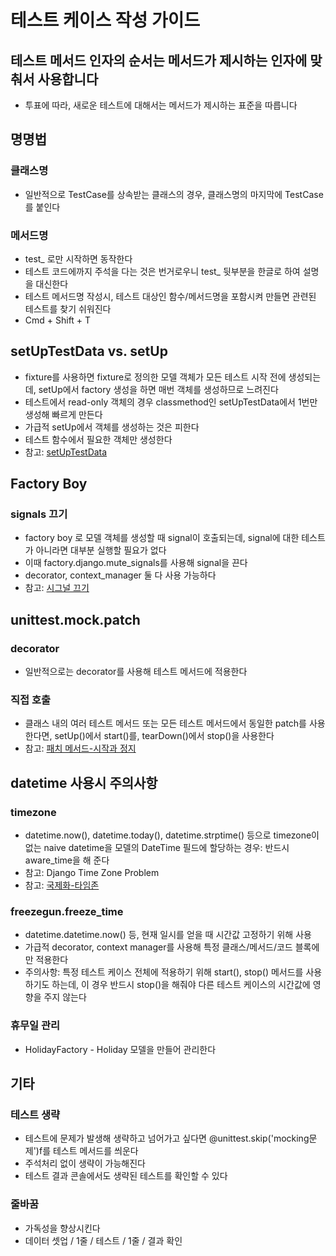 # 테스트 케이스 작성 가이드

## 테스트 메서드 인자의 순서는 메서드가 제시하는 인자에 맞춰서 사용합니다
- 투표에 따라, 새로운 테스트에 대해서는 메서드가 제시하는 표준을 따릅니다

## 명명법
### 클래스명
- 일반적으로 TestCase를 상속받는 클래스의 경우, 클래스명의 마지막에 TestCase를 붙인다

### 메서드명
- test_ 로만 시작하면 동작한다
- 테스트 코드에까지 주석을 다는 것은 번거로우니 test_ 뒷부분을 한글로 하여 설명을 대신한다
- 테스트 메서드명 작성시, 테스트 대상인 함수/메서드명을 포함시켜 만들면 관련된 테스트를 찾기 쉬워진다
- Cmd + Shift + T


## setUpTestData vs. setUp
- fixture를 사용하면 fixture로 정의한 모델 객체가 모든 테스트 시작 전에 생성되는데, setUp에서 factory 생성을 하면 매번 객체를 생성하므로 느려진다
- 테스트에서 read-only 객체의 경우 classmethod인 setUpTestData에서 1번만 생성해 빠르게 만든다
- 가급적 setUp에서 객체를 생성하는 것은 피한다
- 테스트 함수에서 필요한 객체만 생성한다
- 참고: [setUpTestData](https://docs.djangoproject.com/en/2.1/topics/testing/tools/#django.test.TestCase.setUpTestData)


## Factory Boy
### signals 끄기
- factory boy 로 모델 객체를 생성할 때 signal이 호출되는데, signal에 대한 테스트가 아니라면 대부분 실행할 필요가 없다
- 이때 factory.django.mute_signals를 사용해 signal을 끈다
- decorator, context_manager 둘 다 사용 가능하다
- 참고: [시그널 끄기](http://factoryboy.readthedocs.io/en/latest/orms.html#disabling-signals)

## unittest.mock.patch
### decorator
- 일반적으로는 decorator를 사용해 테스트 메서드에 적용한다

### 직접 호출
- 클래스 내의 여러 테스트 메서드 또는 모든 테스트 메서드에서 동일한 patch를 사용한다면, setUp()에서 start()를, tearDown()에서 stop()을 사용한다
- 참고: [패치 메서드-시작과 정지](https://docs.python.org/3/library/unittest.mock.html#patch-methods-start-and-stop)

## datetime 사용시 주의사항
### timezone
- datetime.now(), datetime.today(), datetime.strptime() 등으로 timezone이 없는 naive datetime을 모델의 DateTime 필드에 할당하는 경우: 반드시 aware_time을 해 준다
- 참고: Django Time Zone Problem
- 참고: [국제화-타임존](https://docs.djangoproject.com/en/2.1/topics/i18n/timezones/)

### freezegun.freeze_time
- datetime.datetime.now() 등, 현재 일시를 얻을 때 시간값 고정하기 위해 사용
- 가급적 decorator, context manager를 사용해 특정 클래스/메서드/코드 블록에만 적용한다
- 주의사항: 특정 테스트 케이스 전체에 적용하기 위해 start(), stop() 메서드를 사용하기도 하는데, 이 경우 반드시 stop()을 해줘야 다른 테스트 케이스의 시간값에 영향을 주지 않는다

### 휴무일 관리
- HolidayFactory - Holiday 모델을 만들어 관리한다

## 기타
### 테스트 생략
- 테스트에 문제가 발생해 생략하고 넘어가고 싶다면 @unittest.skip('mocking문제')f를 테스트 메서드를 씌운다
- 주석처리 없이 생략이 가능해진다
- 테스트 결과 콘솔에서도 생략된 테스트를 확인할 수 있다

### 줄바꿈
- 가독성을 향상시킨다
- 데이터 셋업 / 1줄 / 테스트 / 1줄 / 결과 확인













